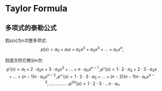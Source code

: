 Taylor Formula
===

多项式的泰勒公式
--
若p(x)为n次整多项式:
$$
p(x)=a_0+a_1x+a_2x^2+a_3x^3+...+a_nx^n,
$$

则逐次将它微分n次:
$$
p'(x)=a_1+2\cdot a_2x+3\cdot a_3x^2+...+n\cdot a_nx^{n-1},
p''(x)=1\cdot 2\cdot a_2+2\cdot 3\cdot a_3x+...+(n-1)n\cdot a_nx^{n-2},
p'''(x)=1\cdot 2\cdot 3\cdot a_3+...+(n-2)(n-1)n\cdot a_nx^{n-3},
................
p^(n)(x)=1\cdot 2\cdot 3\cdot...n\cdot a_n
$$
